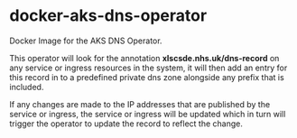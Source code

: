 # docker-aks-dns-operator
Docker Image for the AKS DNS Operator.

This operator will look for the annotation **xlscsde.nhs.uk/dns-record** on any service or ingress resources in the system, it will then add an entry for this record in to a predefined private dns zone alongside any prefix that is included.

If any changes are made to the IP addresses that are published by the service or ingress, the service or ingress will be updated which in turn will trigger the operator to update the record to reflect the change.